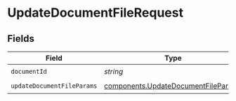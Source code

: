 # UpdateDocumentFileRequest


## Fields

| Field                                                                                      | Type                                                                                       | Required                                                                                   | Description                                                                                |
| ------------------------------------------------------------------------------------------ | ------------------------------------------------------------------------------------------ | ------------------------------------------------------------------------------------------ | ------------------------------------------------------------------------------------------ |
| `documentId`                                                                               | *string*                                                                                   | :heavy_check_mark:                                                                         | N/A                                                                                        |
| `updateDocumentFileParams`                                                                 | [components.UpdateDocumentFileParams](../../models/components/updatedocumentfileparams.md) | :heavy_check_mark:                                                                         | N/A                                                                                        |